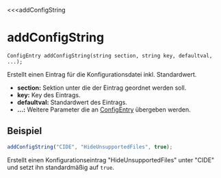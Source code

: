 <<<addConfigString

# addConfigString

```fnpreview
ConfigEntry addConfigString(string section, string key, defaultval, ...);
```
Erstellt einen Eintrag für die Konfigurationsdatei inkl. Standardwert.

- **section:**
  Sektion unter die der Eintrag geordnet werden soll.
- **key:**
  Key des Eintrags.
- **defaultval:**
  Standardwert des Eintrags.
- **...:**
  Weitere Parameter die an [ConfigEntry](#) übergeben werden.


## Beispiel

```javascript
addConfigString("CIDE", "HideUnsupportedFiles", true);
```
Erstellt einen Konfigurationseintrag "HideUnsupportedFiles" unter "CIDE" und setzt ihn standardmäßig auf ```true```.